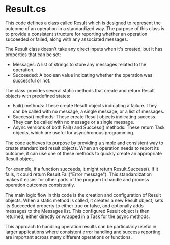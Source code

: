 # Result.cs

This code defines a class called Result which is designed to represent the outcome of an operation in a standardized way. The purpose of this class is to provide a consistent structure for reporting whether an operation succeeded or failed, along with any associated messages.

The Result class doesn't take any direct inputs when it's created, but it has properties that can be set:

- Messages: A list of strings to store any messages related to the operation.
- Succeeded: A boolean value indicating whether the operation was successful or not.

The class provides several static methods that create and return Result objects with predefined states:

- Fail() methods: These create Result objects indicating a failure. They can be called with no message, a single message, or a list of messages.
- Success() methods: These create Result objects indicating success. They can be called with no message or a single message.
- Async versions of both Fail() and Success() methods: These return Task<IResult> objects, which are useful for asynchronous programming.

The code achieves its purpose by providing a simple and consistent way to create standardized result objects. When an operation needs to report its outcome, it can use one of these methods to quickly create an appropriate Result object.

For example, if a function succeeds, it might return Result.Success(). If it fails, it could return Result.Fail("Error message"). This standardization makes it easier for other parts of the program to handle and process operation outcomes consistently.

The main logic flow in this code is the creation and configuration of Result objects. When a static method is called, it creates a new Result object, sets its Succeeded property to either true or false, and optionally adds messages to the Messages list. This configured Result object is then returned, either directly or wrapped in a Task for the async methods.

This approach to handling operation results can be particularly useful in larger applications where consistent error handling and success reporting are important across many different operations or functions.